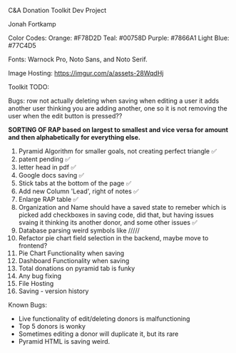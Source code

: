 C&A Donation Toolkit Dev Project

Jonah Fortkamp

Color Codes:
  Orange: #F78D2D
  Teal: #00758D
  Purple: #7866A1
  Light Blue: #77C4D5

Fonts: Warnock Pro, Noto Sans, and Noto Serif.

Image Hosting: https://imgur.com/a/assets-28WqdHj

Toolkit TODO:

Bugs:
row not actually deleting when saving
when editing a user it adds another user thinking you are adding another, one so it is not removing the user when the edit button is pressed??

**SORTING OF RAP based on largest to smallest and vice versa for amount and then alphabetically for everything else.**

1. Pyramid Algorithm for smaller goals, not creating perfect triangle ✅
2. patent pending ✅
3. letter head in pdf ✅
5. Google docs saving ✅
6. Stick tabs at the bottom of the page ✅
7. Add new Column 'Lead', right of notes ✅
8. Enlarge RAP table ✅
9. Organization and Name should have a saved state to remeber which is picked add checkboxes in saving code, did that, but having issues svaing it thinking its another donor, and some other issues ✅
10. Database parsing weird symbols like /////
12. Refactor pie chart field selection in the backend, maybe move to frontend?
13. Pie Chart Functionality when saving 
14. Dashboard Functionality when saving
15. Total donations on pyramid tab is funky 
16. Any bug fixing
17. File Hosting
18. Saving - version history

Known Bugs:

* Live functionality of edit/deleting donors is malfunctioning
* Top 5 donors is wonky
* Sometimes editing a donor will duplicate it, but its rare
* Pyramid HTML is saving weird.
